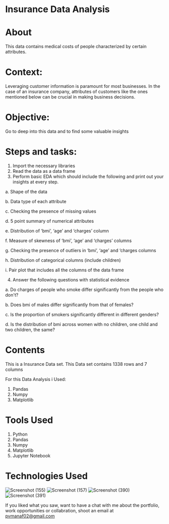 
# Insurance Data Analysis

# About

This data contains medical costs of people characterized by certain attributes. 
#  Context:
Leveraging customer information is paramount for most businesses. In the case of an
insurance company, attributes of customers like the ones mentioned below can be crucial in
making business decisions.
# Objective: 
 Go to deep into this data and to find some valuable insights
# Steps and tasks:
1. Import the necessary libraries
2. Read the data as a data frame
3. Perform basic EDA which should include the following and print out your insights at every
step.

a. Shape of the data

b. Data type of each attribute

c. Checking the presence of missing values

d. 5 point summary of numerical attributes

e. Distribution of ‘bmi’, ‘age’ and ‘charges’ column

f. Measure of skewness of ‘bmi’, ‘age’ and ‘charges’ columns

g. Checking the presence of outliers in ‘bmi’, ‘age’ and ‘charges columns

h. Distribution of categorical columns (include children)

i. Pair plot that includes all the columns of the data frame 

4. Answer the following questions with statistical evidence 

a. Do charges of people who smoke differ significantly from the people who don't?

b. Does bmi of males differ significantly from that of females?

c. Is the proportion of smokers significantly different in different genders?

d. Is the distribution of bmi across women with no children, one child and two
children, the same? 
# Contents
This is a Insurance Data set. This Data set contains 1338 rows and 7 columns

For this Data Analysis i Used:
1) Pandas
2) Numpy
3) Matplotlib
 


# Tools Used

1) Python
2) Pandas
3) Numpy
4) Matplotlib
5) Jupyter Notebook


# Technologies Used
![Screenshot (155)](https://user-images.githubusercontent.com/84491967/139635128-5ac86cca-3de3-483e-9ba2-d0de52da5e49.png)
![Screenshot (157)](https://user-images.githubusercontent.com/84491967/140642806-d77b4a89-7c81-4fd7-83da-2c1f694212f6.png)
![Screenshot (390)](https://user-images.githubusercontent.com/84491967/146012601-1299d211-c83b-4459-a43b-1e9fb10b320f.png)
![Screenshot (391)](https://user-images.githubusercontent.com/84491967/146012677-6c652709-d2cc-4b43-b349-4312317757f7.png)

If you liked what you saw, want to have a chat with me about the portfolio, work opportunities or collabration, shoot an email at pvmanaf02@gmail.com
